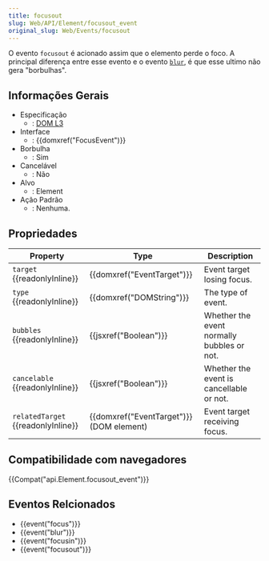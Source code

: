 ```yaml
---
title: focusout
slug: Web/API/Element/focusout_event
original_slug: Web/Events/focusout
---
```


O evento `focusout` é acionado assim que o elemento perde o foco. A principal diferença entre esse evento e o evento [`blur`](</pt-BR/docs/Mozilla_event_reference/blur_(event)>), é que esse ultimo não gera "borbulhas".

## Informações Gerais

- Especificação
  - : [DOM L3](https://www.w3.org/TR/DOM-Level-3-Events/#event-type-focusout)
- Interface
  - : {{domxref("FocusEvent")}}
- Borbulha
  - : Sim
- Cancelável
  - : Não
- Alvo
  - : Element
- Ação Padrão
  - : Nenhuma.

## Propriedades

| Property                                 | Type                                               | Description                                |
| ---------------------------------------- | -------------------------------------------------- | ------------------------------------------ |
| `target` {{readonlyInline}}        | {{domxref("EventTarget")}}               | Event target losing focus.                 |
| `type` {{readonlyInline}}          | {{domxref("DOMString")}}                   | The type of event.                         |
| `bubbles` {{readonlyInline}}       | {{jsxref("Boolean")}}                       | Whether the event normally bubbles or not. |
| `cancelable` {{readonlyInline}}    | {{jsxref("Boolean")}}                       | Whether the event is cancellable or not.   |
| `relatedTarget` {{readonlyInline}} | {{domxref("EventTarget")}} (DOM element) | Event target receiving focus.              |

## Compatibilidade com navegadores

{{Compat("api.Element.focusout_event")}}

## Eventos Relcionados

- {{event("focus")}}
- {{event("blur")}}
- {{event("focusin")}}
- {{event("focusout")}}
